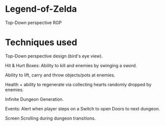 # Legend-of-Zelda
Top-Down perspective RGP

# Techniques used
Top-Down perspective design (bird's eye view).

Hit & Hurt Boxes: Ability to kill and enemies by swinging a sword.

Ability to lift, carry and throw objects/pots at enemies.

Health + ability to regenerate via collecting hearts randomly dropped by enemies.

Infinite Dungeon Generation.

Events: Alert when player steps on a Switch to open Doors to next dungeon.

Screen Scrolling during dungeon transitions.
